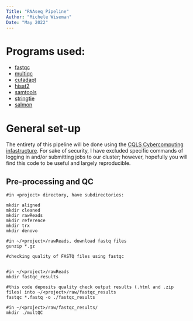 ```yaml
---
Title: "RNAseq Pipeline"
Author: "Michele Wiseman"
Date: "May 2022"
---
```


# Programs used:

* [fastqc](https://www.bioinformatics.babraham.ac.uk/projects/fastqc/)
* [multiqc](https://multiqc.info/)
* [cutadapt](https://cutadapt.readthedocs.io/en/stable/)
* [hisat2](https://ccb.jhu.edu/software/hisat2/manual.shtml)
* [samtools](http://www.htslib.org/doc/samtools-1.2.html)
* [stringtie](http://ccb.jhu.edu/software/stringtie/index.shtml?t=manual)
* [salmon](https://salmon.readthedocs.io/en/latest/salmon.html)

# General set-up
The entirety of this pipeline will be done using the [CQLS Cybercomputing infastructure](https://cqls.oregonstate.edu/). For sake of security, I have excluded specific commands of logging in and/or submitting jobs to our cluster; however, hopefully you will find this code to be useful and largely reproducible. 

## Pre-processing and QC

```shell
#in <project> directory, have subdirectories:

mkdir aligned
mkdir cleaned
mkdir rawReads
mkdir reference
mkdir trx
mkdir denovo

#in ~/<project>/rawReads, download fastq files
gunzip *.gz

#checking quality of FASTQ files using fastqc


#in ~/<project>/rawReads 
mkdir fastqc_results

#this code deposits quality check output results (.html and .zip files) into ~/<project>/raw/fastqc_results
fastqc *.fastq -o ./fastqc_results

#in ~/<project>/raw/fastqc_results/
mkdir ./multQC 
```
